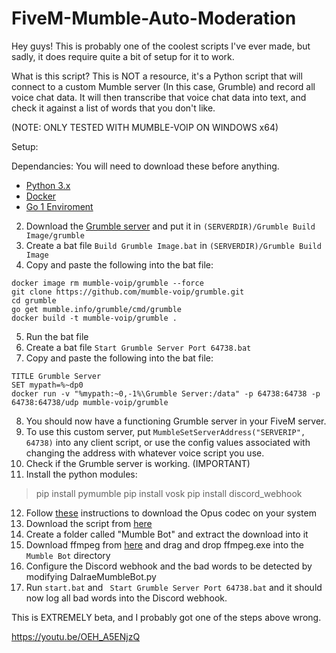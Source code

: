 # FiveM-Mumble-Auto-Moderation



Hey guys! This is probably one of the coolest scripts I've ever made, but sadly, it does require quite a bit of setup for it to work.

What is this script?
This is NOT a resource, it's a Python script that will connect to a custom Mumble server (In this case, Grumble) and record all voice chat data. It will then transcribe that voice chat data into text, and check it against a list of words that you don't like.


(NOTE: ONLY TESTED WITH MUMBLE-VOIP ON WINDOWS x64)


Setup:


Dependancies:
You will need to download these before anything.
* [Python 3.x](https://www.python.org/downloads/)
* [Docker](https://www.docker.com/products/docker-desktop)
* [Go 1 Enviroment](https://golang.org/dl/)


2) Download the [Grumble server](https://github.com/mumble-voip/grumble) and put it in `(SERVERDIR)/Grumble Build Image/grumble`
3) Create a bat file `Build Grumble Image.bat` in `(SERVERDIR)/Grumble Build Image`
4) Copy and paste the following into the bat file: 


```
docker image rm mumble-voip/grumble --force
git clone https://github.com/mumble-voip/grumble.git
cd grumble
go get mumble.info/grumble/cmd/grumble
docker build -t mumble-voip/grumble .
```


5) Run the bat file
6) Create a bat file `Start Grumble Server Port 64738.bat`
7) Copy and paste the following into the bat file:
```
TITLE Grumble Server
SET mypath=%~dp0
docker run -v "%mypath:~0,-1%\Grumble Server:/data" -p 64738:64738 -p 64738:64738/udp mumble-voip/grumble
```
8) You should now have a functioning Grumble server in your FiveM server.
9) To use this custom server, put `MumbleSetServerAddress("SERVERIP", 64738)` into any client script, or use the config values associated with changing the address with whatever voice script you use. 
10) Check if the Grumble server is working. (IMPORTANT)
11) Install the python modules:

> pip install pymumble
> pip install vosk
> pip install discord_webhook
12) Follow [these](https://github.com/azlux/botamusique/wiki/Windows-dev-environment) instructions to download the Opus codec on your system
13) Download the script from [here](https://github.com/Dalrae1/FiveM-Mumble-Auto-Moderation)
14) Create a folder called "Mumble Bot" and extract the download into it
15) Download ffmpeg from [here](https://www.gyan.dev/ffmpeg/builds/ffmpeg-git-full.7z) and drag and drop ffmpeg.exe into the `Mumble Bot` directory
16) Configure the Discord webhook and the bad words to be detected by modifying DalraeMumbleBot.py
17) Run `start.bat` and ` Start Grumble Server Port 64738.bat` and it should now log all bad words into the Discord webhook.

This is EXTREMELY beta, and I probably got one of the steps above wrong.

https://youtu.be/OEH_A5ENjzQ








